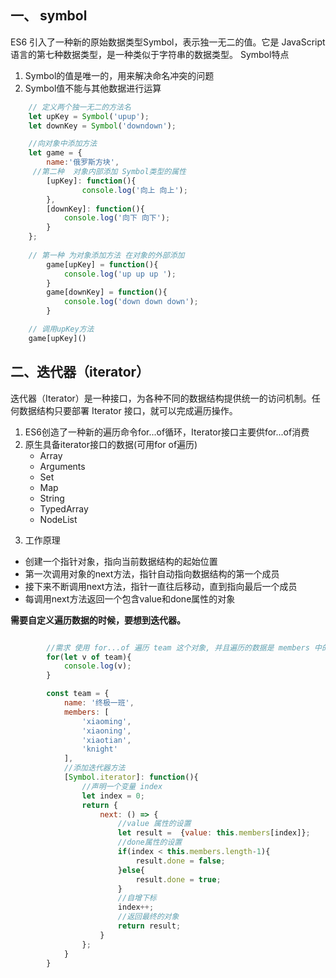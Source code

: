 ## 一、 symbol
ES6 引入了一种新的原始数据类型Symbol，表示独一无二的值。它是 JavaScript 语言的第七种数据类型，是一种类似于字符串的数据类型。
Symbol特点
1)	Symbol的值是唯一的，用来解决命名冲突的问题
2)	Symbol值不能与其他数据进行运算


```js
    // 定义两个独一无二的方法名
    let upKey = Symbol('upup');
    let downKey = Symbol('downdown');

    //向对象中添加方法
    let game = {
        name:'俄罗斯方块',
     //第二种  对象内部添加 Symbol类型的属性
        [upKey]: function(){
                console.log('向上 向上');
        },
        [downKey]: function(){
            console.log('向下 向下');
        }
    };
		
    // 第一种 为对象添加方法 在对象的外部添加
        game[upKey] = function(){
            console.log('up up up ');
        }
        game[downKey] = function(){
            console.log('down down down');
        }

    // 调用upKey方法
	game[upKey]()

```

## 二、迭代器（iterator）
迭代器（Iterator）是一种接口，为各种不同的数据结构提供统一的访问机制。任何数据结构只要部署 Iterator 接口，就可以完成遍历操作。
1. ES6创造了一种新的遍历命令for...of循环，Iterator接口主要供for...of消费
2. 原生具备iterator接口的数据(可用for of遍历)
    - Array
	- Arguments
	- Set
	- Map	
    - String
	- TypedArray
    - NodeList
3)	工作原理
-	创建一个指针对象，指向当前数据结构的起始位置
-	第一次调用对象的next方法，指针自动指向数据结构的第一个成员
-	接下来不断调用next方法，指针一直往后移动，直到指向最后一个成员
-	每调用next方法返回一个包含value和done属性的对象


**需要自定义遍历数据的时候，要想到迭代器。**

```js

        //需求 使用 for...of 遍历 team 这个对象, 并且遍历的数据是 members 中的元素
        for(let v of team){
            console.log(v);
        }

        const team = {
            name: '终极一班',
            members: [
                'xiaoming',
                'xiaoning',
                'xiaotian',
                'knight'
            ],
            //添加迭代器方法
            [Symbol.iterator]: function(){
                //声明一个变量 index
                let index = 0;
                return {
                    next: () => {
                        //value 属性的设置
                        let result =  {value: this.members[index]};
                        //done属性的设置
                        if(index < this.members.length-1){
                            result.done = false;
                        }else{
                            result.done = true;
                        }
                        //自增下标
                        index++;
                        //返回最终的对象
                        return result;
                    }
                };
            }
        }
```



